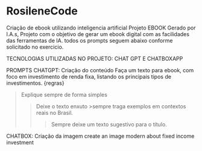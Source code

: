 # RosileneCode
Criação de ebook utilizando inteligencia artificial 
Projeto EBOOK Gerado por I.A.s, Projeto com o objetivo de gerar um ebook digital com as facilidades das ferramentas de IA. todos os prompts seguem abaixo conforme solicitado no exercicio.

TECNOLOGIAS UTILIZADAS NO PROJETO:
CHAT GPT E CHATBOXAPP

PROMPTS
CHATGPT: Criação do conteúdo
Faça um texto para ebook, com foco em investimento de renda fixa, listando os principais tipos de investimentos.
{regras} 
>Explique sempre de forma simples
>>Deixe o texto enxuto >sempre traga exemplos em contextos reais no Brasil.
>>>Sempre deixe um texto sugestivo para o título.

CHATBOX: Criação da imagem
create an image modern about fixed income investment

